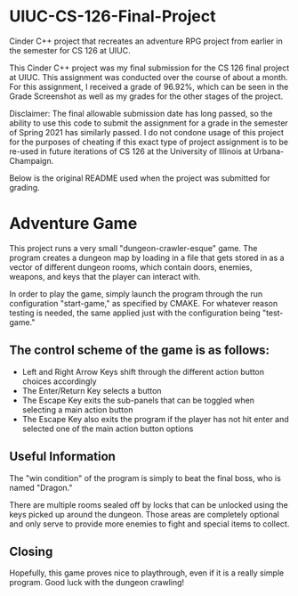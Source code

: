# UIUC-CS-126-Final-Project
Cinder C++ project that recreates an adventure RPG project from earlier in the semester for CS 126 at UIUC.

This Cinder C++ project was my final submission for the CS 126 final project at UIUC. This assignment was conducted over the course of about a month. For this assignment, I received a grade of 96.92%, which can be seen in the Grade Screenshot as well as my grades for the other stages of the project.

Disclaimer: The final allowable submission date has long passed, so the ability to use this code to submit the assignment for a grade in the semester of Spring 2021 has similarly passed. I do not condone usage of this project for the purposes of cheating if this exact type of project assignment is to be re-used in future iterations of CS 126 at the University of Illinois at Urbana-Champaign.

Below is the original README used when the project was submitted for grading.

# Adventure Game

This project runs a very small "dungeon-crawler-esque" game. The program 
creates a dungeon map by loading in a file that gets stored in as a vector 
of different dungeon rooms, which contain doors, enemies, weapons, and keys 
that the player can interact with.

In order to play the game, simply launch the program through the run 
configuration "start-game," as specified by CMAKE. For whatever reason 
testing is needed, the same applied just with the configuration being 
"test-game."

## The control scheme of the game is as follows:
- Left and Right Arrow Keys shift through the different action button 
  choices accordingly
- The Enter/Return Key selects a button
- The Escape Key exits the sub-panels that can be toggled when selecting a 
  main action button
- The Escape Key also exits the program if the player has not hit enter and 
  selected one of the main action button options
  
## Useful Information
  
The "win condition" of the program is simply to beat the final boss, who is 
named "Dragon."

There are multiple rooms sealed off by locks that can be unlocked using the 
keys picked up around the dungeon. Those areas are completely optional and 
only serve to provide more enemies to fight and special items to collect.

## Closing

Hopefully, this game proves nice to playthrough, even if it is a really 
simple program. Good luck with the dungeon crawling!
